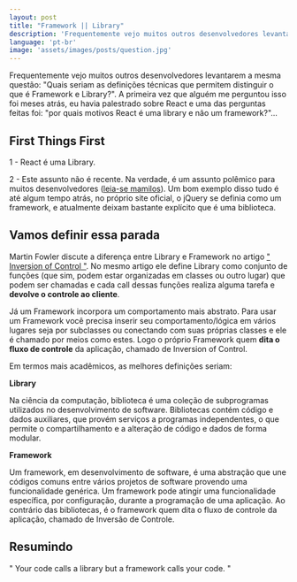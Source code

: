 ```yaml
---
layout: post
title: "Framework || Library"
description: 'Frequentemente vejo muitos outros desenvolvedores levantarem a mesma questão: Quais seriam as definições técnicas que permitem distinguir o que é Framework e Library?. A primeira vez que alguém me perguntou isso foi meses atrás, eu havia palestrado sobre React e uma das perguntas feitas foi: "por quais motivos React é uma library e não um framework?'
language: 'pt-br'
image: 'assets/images/posts/question.jpg'
---
```


Frequentemente vejo muitos outros desenvolvedores levantarem a mesma questão: "Quais seriam as definições técnicas que permitem distinguir o que é Framework e Library?". A primeira vez que alguém me perguntou isso foi meses atrás, eu havia palestrado sobre React e uma das perguntas feitas foi: "por quais motivos React é uma library e não um framework?"...

<!-- more -->

## First Things First

1 - React é uma Library.

2 - Este assunto não é recente. Na verdade, é um assunto polêmico para muitos desenvolvedores ([leia-se mamilos](https://www.youtube.com/watch?v=PORknrd-cv8)). Um bom exemplo disso tudo é até algum tempo atrás, no próprio site oficial, o jQuery se definia como um framework, e atualmente deixam bastante explícito que é uma biblioteca.

## Vamos definir essa parada

Martin Fowler discute a diferença entre Library e Framework no artigo [" Inversion of Control "](http://martinfowler.com/bliki/InversionOfControl.html). No mesmo artigo ele define Library como conjunto de funções (que sim, podem estar organizadas em classes ou outro lugar) que podem ser chamadas e cada call dessas funções realiza alguma tarefa e **devolve o controle ao cliente**.

Já um Framework incorpora um comportamento mais abstrato. Para usar um Framework você precisa inserir seu comportamento/lógica em vários lugares seja por subclasses ou conectando com suas próprias classes e ele é chamado por meios como estes. Logo o próprio Framework quem **dita o fluxo de controle** da aplicação, chamado de Inversion of Control.

Em termos mais acadêmicos, as melhores definições seriam:

**Library**

Na ciência da computação, biblioteca é uma coleção de subprogramas utilizados no desenvolvimento de software. Bibliotecas contém código e dados auxiliares, que provém serviços a programas independentes, o que permite o compartilhamento e a alteração de código e dados de forma modular.

**Framework**

Um framework, em desenvolvimento de software, é uma abstração que une códigos comuns entre vários projetos de software provendo uma funcionalidade genérica. Um framework pode atingir uma funcionalidade específica, por configuração, durante a programação de uma aplicação. Ao contrário das bibliotecas, é o framework quem dita o fluxo de controle da aplicação, chamado de Inversão de Controle.

## Resumindo

" Your code calls a library but a framework calls your code. "

